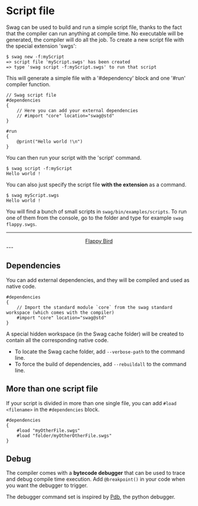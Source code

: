 # Script file

Swag can be used to build and run a simple script file, thanks to the fact that the compiler can run anything at compile time.
No executable will be generated, the compiler will do all the job.
To create a new script file with the special extension 'swgs':

    $ swag new -f:myScript
    => script file 'myScript.swgs' has been created
    => type 'swag script -f:myScript.swgs' to run that script

This will generate a simple file with a '#dependency' block and one '#run' compiler function.

```swag
// Swag script file
#dependencies
{
    // Here you can add your external dependencies
    // #import "core" location="swag@std"
}

#run
{
    @print("Hello world !\n")
}
```

You can then run your script with the 'script' command.

    $ swag script -f:myScript
    Hello world !

You can also just specify the script file **with the extension** as a command.

    $ swag myScript.swgs
    Hello world !

You will find a bunch of small scripts in `swag/bin/examples/scripts`.
To run one of them from the console, go to the folder and type for example `swag flappy.swgs`.

---
<div align="center">
    <div class="round-button">
        <a href="flappy.php" class="no-decoration">Flappy Bird</a>
    </div>
</div>
---

## Dependencies

You can add external dependencies, and they will be compiled and used as native code.

```swag
#dependencies
{
    // Import the standard module `core` from the swag standard workspace (which comes with the compiler)
    #import "core" location="swag@std"
}
```

A special hidden workspace (in the Swag cache folder) will be created to contain all the corresponding native code.

* To locate the Swag cache folder, add `--verbose-path` to the command line.
* To force the build of dependencies, add `--rebuildall` to the command line.

## More than one script file

If your script is divided in more than one single file, you can add `#load <filename>` in the `#dependencies` block.

```swag
#dependencies
{
    #load "myOtherFile.swgs"
    #load "folder/myOtherOtherFile.swgs"
}
```

## Debug

The compiler comes with a **bytecode debugger** that can be used to trace and debug compile time execution.
Add `@breakpoint()` in your code when you want the debugger to trigger.

The debugger command set is inspired by [Pdb](https://docs.python.org/3/library/pdb.html), the python debugger.
